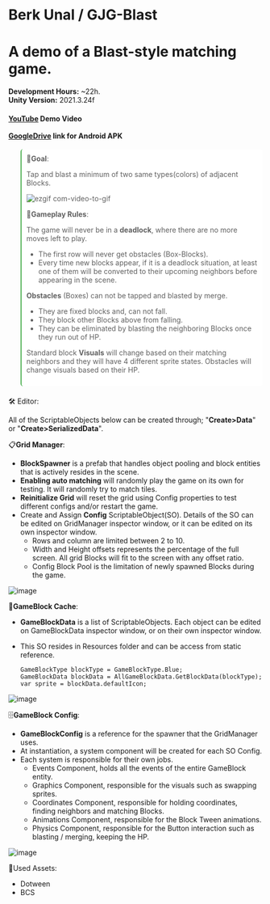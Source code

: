 # Berk Unal / GJG-Blast

<div align="left">

  <h1>A demo of a Blast-style matching game.</h1>

  
<!-- Badges -->
<p>

<b>Development Hours:</b> ~22h.<br>
<b>Unity Version:</b> 2021.3.24f
</p>
    <h4>
        <a href="https://youtu.be/3LOEwRJ8nWw">YouTube</a> Demo Video
    <br> <br>
        <a href="https://drive.google.com/file/d/1bQYO9V68AoPxy0CaNT1l-qh_pjhSwonl/view?usp=sharing">GoogleDrive</a> link for Android APK
    </h4>
</div>

<div align="left"> 
   <blockquote style="border-left: 2px solid #4CAF50; padding: 10px; background-color: #FFFFFF; border-radius: 5px; margin-bottom: 20px;">
<!-- Features -->
  🎯<b>Goal</b>:
     
  Tap and blast a minimum of two same types(colors) of adjacent Blocks.
  
![ezgif com-video-to-gif](https://github.com/berkun5/GJG-Blast/assets/80388989/1707d637-5476-480e-b64b-642e174b0c2e)


  📜<b>Gameplay Rules</b>:

  The game will never be in a <b>deadlock</b>, where there are no more moves left to play.
  - The first row will never get obstacles (Box-Blocks).
  - Every time new blocks appear, if it is a deadlock situation, at least one of them will be converted to their upcoming neighbors before appearing in the scene.

  <b>Obstacles</b> (Boxes) can not be tapped and blasted by merge.
  - They are fixed blocks and, can not fall.
  - They block other Blocks above from falling.
  - They can be eliminated by blasting the neighboring Blocks once they run out of HP.

  Standard block <b>Visuals</b> will change based on their matching neighbors and they will have 4 different sprite states. Obstacles will change visuals based on their HP.
</blockquote>

🛠️ Editor:

  All of the ScriptableObjects below can be created through; "<b>Create>Data</b>" or "<b>Create>SerializedData</b>".


📋<b>Grid Manager</b>:
  - <b>BlockSpawner</b> is a prefab that handles object pooling and block entities that is actively resides in the scene.
  - <b>Enabling auto matching</b> will randomly play the game on its own for testing. It will randomly try to match tiles.
  - <b>Reinitialize Grid</b> will reset the grid using Config properties to test different configs and/or restart the game.
  - Create and Assign <b>Config</b> ScriptableObject(SO). Details of the SO can be edited on GridManager inspector window, or it can be edited on its own inspector window.
    - Rows and column are limited between 2 to 10.
    - Width and Height offsets represents the percentage of the full screen. All grid Blocks will fit to the screen with any offset ratio.
    - Config Block Pool is the limitation of newly spawned Blocks during the game.

![image](https://github.com/berkun5/GJG-Blast/assets/80388989/b04c38ab-f361-4913-8f44-c0bd952b89a4)


👜<b>GameBlock Cache</b>:
  - <b>GameBlockData</b> is a list of ScriptableObjects. Each object can be edited on GameBlockData inspector window, or on their own inspector window.
  - This SO resides in Resources folder and can be access from static reference.

		GameBlockType blockType = GameBlockType.Blue;
		GameBlockData blockData = AllGameBlockData.GetBlockData(blockType);
		var sprite = blockData.defaultIcon;
![image](https://github.com/berkun5/GJG-Blast/assets/80388989/d34f54c6-1193-4db9-ae03-fb3c2ffb62b0)

🗄️<b>GameBlock Config</b>:
  - <b>GameBlockConfig</b> is a reference for the spawner that the GridManager uses.
  - At instantiation, a system component will be created for each SO Config.
  - Each system is responsible for their own jobs.
    - Events Component, holds all the events of the entire GameBlock entity.
    - Graphics Component, responsible for the visuals such as swapping sprites.
    - Coordinates Component, responsible for holding coordinates, finding neighbors and matching Blocks.
    - Animations Component, responsible for the Block Tween animations.
    - Physics Component, responsible for the Button interaction such as blasting / merging, keeping the HP.

![image](https://github.com/berkun5/GJG-Blast/assets/80388989/f50747b6-455e-4412-8e29-54ad3d23be73)


🧰Used Assets:
- Dotween
- BCS
</div>
